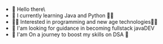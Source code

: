 - 👋 Hello there\
- 🌱 I currently learning Java and Python 👨‍🎓
- 👨‍💻 Interested in programming and new age technologies👨‍💻
- 🤔 I'am looking for guidance in becoming fullstack javaDEV
- 🚀 I'am On a journey to boost my skills on DSA 🚀

